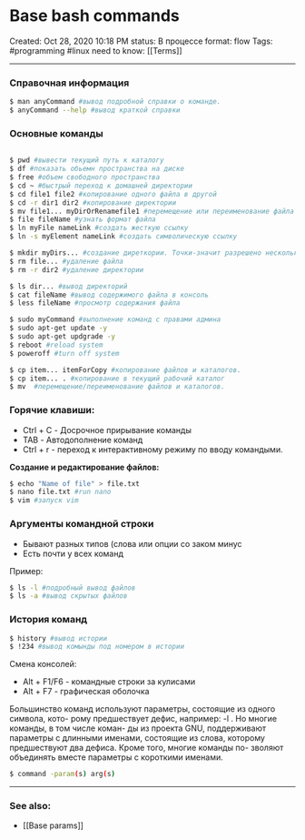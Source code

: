 # Base bash commands

Created: Oct 28, 2020 10:18 PM
status: В процессе
format: flow
Tags: #programming  #linux
need to know: [[Terms]]

---

### Справочная информация
```bash
$ man anyCommand #вывод подробной справки о команде.
$ anyCommand --help #вывод краткой справки
```

### Основные команды
```bash

$ pwd #вывести текущий путь к каталогу
$ df #показать обьемн пространства на диске
$ free #объем свободного пространства
$ cd ~ #быстрый переход к домашней директории
$ cd file1 file2 #копирование одного файла в другой
$ cd -r dir1 dir2 #копирование директории
$ mv file1... myDirOrRenamefile1 #перемещение или переименование файла
$ file fileName #узнать формат файла
$ ln myFile nameLink #создать жесткую ссылку
$ ln -s myElement nameLink #создать символическую ссылку

$ mkdir myDirs... #создание диреткории. Точки-значит разрешено несколько аргументов
$ rm file... #удаление файла
$ rm -r dir2 #удаление директории

$ ls dir... #вывод директорий
$ cat fileName #вывод содержимого файла в консоль
$ less fileName #просмотр содержания файла

$ sudo myCommand #выполнение команд с правами админа
$ sudo apt-get update -y 
$ sudo apt-get updgrade -y
$ reboot #reload system
$ poweroff #turn off system

$ cp item... itemForCopy #копирование файлов и каталогов.
$ cp item... . #копирование в текущий рабочий каталог
$ mv  #перемещение/переименование файлов и каталогов.
```

### Горячие клавиши:
- Ctrl + C - Досрочное прирывание команды
- TAB - Автодополнение команд
- Ctrl + r - переход к интерактивному режиму по вводу командыми.

**Создание и редактирование файлов:**

```bash
$ echo "Name of file" > file.txt
$ nano file.txt #run nano
$ vim #запуск vim
```

### Аргументы командной строки
- Бывают разных типов (слова или опции со заком минус
- Есть почти у всех команд

Пример: 

```bash
$ ls -l #подробный вывод файлов
$ ls -a #вывод скрытых файлов

```

### История команд

```bash
$ history #вывод истории
$ !234 #вывод комынды под номером в истории
```

Смена консолей:

- Alt + F1/F6 - командные строки за кулисами
- Alt + F7 - графическая оболочка

Большинство команд используют параметры, состоящие из одного символа, кото-
рому предшествует дефис, например: -l . Но многие команды, в том числе коман-
ды из проекта GNU, поддерживают параметры с длинными именами, состоящие
из слова, которому предшествуют два дефиса. Кроме того, многие команды по-
зволяют объединять вместе параметры с короткими именами.

```bash
$ command -param(s) arg(s)
```

---
### See also:
- [[Base params]]
